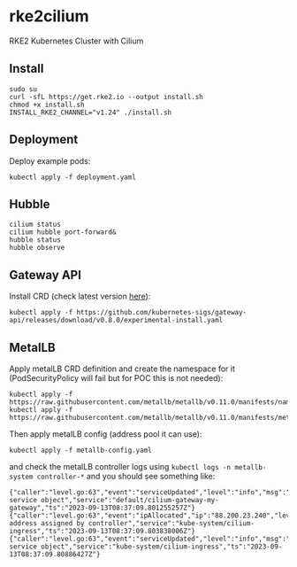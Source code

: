 # rke2cilium
RKE2 Kubernetes Cluster with Cilium

## Install

```
sudo su
curl -sfL https://get.rke2.io --output install.sh
chmod +x install.sh
INSTALL_RKE2_CHANNEL="v1.24" ./install.sh
```

## Deployment

Deploy example pods:
```
kubectl apply -f deployment.yaml
```

## Hubble
```
cilium status
cilium hubble port-forward&
hubble status
hubble observe
```

## Gateway API 

Install CRD (check latest version [here](https://github.com/kubernetes-sigs/gateway-api)):
```
kubectl apply -f https://github.com/kubernetes-sigs/gateway-api/releases/download/v0.8.0/experimental-install.yaml
```

## MetalLB

Apply metalLB CRD definition and create the namespace for it (PodSecurityPolicy will fail but for POC this is not needed):
```
kubectl apply -f https://raw.githubusercontent.com/metallb/metallb/v0.11.0/manifests/namespace.yaml
kubectl apply -f https://raw.githubusercontent.com/metallb/metallb/v0.11.0/manifests/metallb.yaml
```

Then apply metalLB config (address pool it can use):
```
kubectl apply -f metallb-config.yaml
```

and check the metalLB controller logs using `kubectl logs -n metallb-system controller-*` and you should see something like:
```
{"caller":"level.go:63","event":"serviceUpdated","level":"info","msg":"updated service object","service":"default/cilium-gateway-my-gateway","ts":"2023-09-13T08:37:09.801255257Z"}
{"caller":"level.go:63","event":"ipAllocated","ip":"88.200.23.240","level":"info","msg":"IP address assigned by controller","service":"kube-system/cilium-ingress","ts":"2023-09-13T08:37:09.803838006Z"}
{"caller":"level.go:63","event":"serviceUpdated","level":"info","msg":"updated service object","service":"kube-system/cilium-ingress","ts":"2023-09-13T08:37:09.80886427Z"}
```

